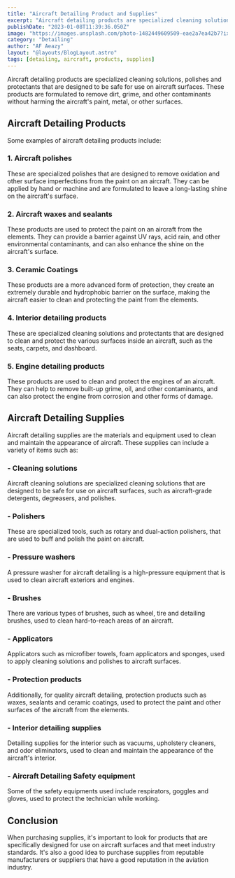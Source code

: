 ```yaml
---
title: "Aircraft Detailing Product and Supplies"
excerpt: "Aircraft detailing products are specialized cleaning solutions, polishes and protectants that are designed to be safe for use on aircraft surfaces. These products are formulated to remove dirt, grime, and other contaminants without harming the aircraft's paint, metal, or other surfaces. "
publishDate: "2023-01-08T11:39:36.050Z"
image: "https://images.unsplash.com/photo-1482449609509-eae2a7ea42b7?ixlib=rb-4.0.3&ixid=MnwxMjA3fDB8MHxwaG90by1wYWdlfHx8fGVufDB8fHx8&auto=format&fit=crop&w=1740&q=80"
category: "Detailing"
author: "AF Aeazy"
layout: "@layouts/BlogLayout.astro"
tags: [detailing, aircraft, products, supplies]
---
```


Aircraft detailing products are specialized cleaning solutions, polishes and protectants that are designed to be safe for use on aircraft surfaces. These products are formulated to remove dirt, grime, and other contaminants without harming the aircraft's paint, metal, or other surfaces. 

## Aircraft Detailing Products

Some examples of aircraft detailing products include:

### 1. Aircraft polishes 

These are specialized polishes that are designed to remove oxidation and other surface imperfections from the paint on an aircraft. They can be applied by hand or machine and are formulated to leave a long-lasting shine on the aircraft's surface.

### 2. Aircraft waxes and sealants 

These products are used to protect the paint on an aircraft from the elements. They can provide a barrier against UV rays, acid rain, and other environmental contaminants, and can also enhance the shine on the aircraft's surface.

### 3. Ceramic Coatings 

These products are a more advanced form of protection, they create an extremely durable and hydrophobic barrier on the surface, making the aircraft easier to clean and protecting the paint from the elements.

### 4. Interior detailing products

These are specialized cleaning solutions and protectants that are designed to clean and protect the various surfaces inside an aircraft, such as the seats, carpets, and dashboard.

### 5. Engine detailing products

These products are used to clean and protect the engines of an aircraft. They can help to remove built-up grime, oil, and other contaminants, and can also protect the engine from corrosion and other forms of damage.

## Aircraft Detailing Supplies

Aircraft detailing supplies are the materials and equipment used to clean and maintain the appearance of aircraft. These supplies can include a variety of items such as:

### - Cleaning solutions

Aircraft cleaning solutions are specialized cleaning solutions that are designed to be safe for use on aircraft surfaces, such as aircraft-grade detergents, degreasers, and polishes.

### - Polishers

These are specialized tools, such as rotary and dual-action polishers, that are used to buff and polish the paint on aircraft.

### - Pressure washers

A pressure washer for aircraft detailing is a high-pressure equipment that is used to clean aircraft exteriors and engines.

### - Brushes

There are various types of brushes, such as wheel, tire and detailing brushes, used to clean hard-to-reach areas of an aircraft.

### - Applicators

Applicators such as microfiber towels, foam applicators and sponges, used to apply cleaning solutions and polishes to aircraft surfaces.

### - Protection products

Additionally, for quality aircraft detailing, protection products such as waxes, sealants and ceramic coatings, used to protect the paint and other surfaces of the aircraft from the elements.

### - Interior detailing supplies

Detailing supplies for the interior such as vacuums, upholstery cleaners, and odor eliminators, used to clean and maintain the appearance of the aircraft's interior.

### - Aircraft Detailing Safety equipment

Some of the safety equipments used include respirators, goggles and gloves, used to protect the technician while working.

## Conclusion

When purchasing supplies, it's important to look for products that are specifically designed for use on aircraft surfaces and that meet industry standards. It's also a good idea to purchase supplies from reputable manufacturers or suppliers that have a good reputation in the aviation industry.